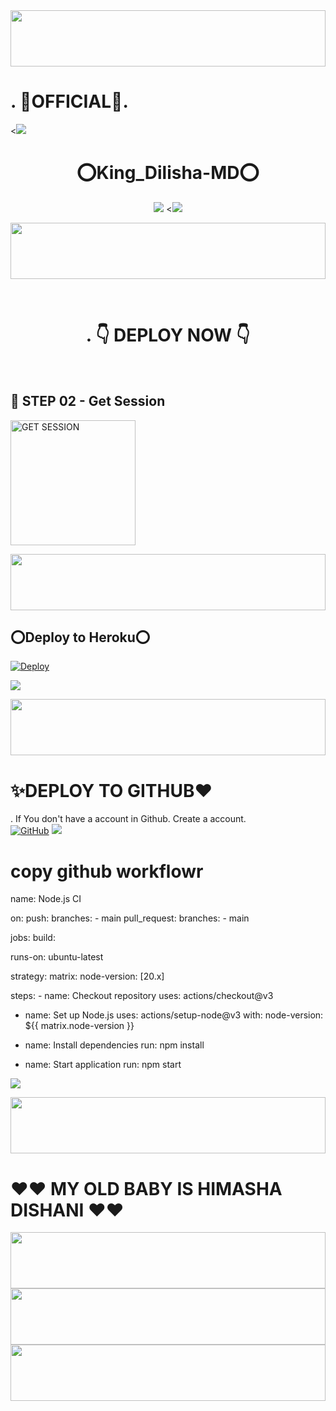 <img src="https://i.imgur.com/dBaSKWF.gif" height="90" width="100%">
<h1>.              🌟OFFICIAL🌟.          </h1>
<<a><img src='https://i.imgur.com/LyHic3i.gif'/></a>
<h1 align="center">⭕King_Dilisha-MD⭕<br></h1>
<p align="center">
<img src="https://telegra.ph/file/cad7038fe82e47f79c609.jpg" />
<<a><img src='https://i.imgur.com/LyHic3i.gif'/></a>
</p>

<img src="https://i.imgur.com/dBaSKWF.gif" height="90" width="100%">
</p>


<br>

<div align="center">
 
  <h1>.            👇 DEPLOY NOW 👇       </h1>
</div>

<br>


## 🎀 STEP 02 -  Get Session

<a href="https://pair-web-public.koyeb.app/"><img src="https://img.shields.io/badge/QR%20OR%20PAIR%20CODE-blue" alt="GET SESSION" width="200"></a>

  
<img src="https://i.imgur.com/dBaSKWF.gif" height="90" width="100%">

## ⭕Deploy to Heroku⭕

[![Deploy](https://www.herokucdn.com/deploy/button.svg)](https://heroku.com/deploy?template=https://github.com/manulofficial7/Manu-MD-V6)

<a><img src='https://i.imgur.com/LyHic3i.gif'/></a>

<img src="https://i.imgur.com/dBaSKWF.gif" height="90" width="100%">

<h1> ✨DEPLOY TO GITHUB❤️ </h1>

. If You don't have a account in Github. Create a account.
    <br>
<a href='https://github.com/' target="_blank"><img alt='GitHub' src='https://img.shields.io/badge/-Create-black?style=for-the-badge&logo=github&logoColor=white'/></a>
<a><img src='https://i.imgur.com/LyHic3i.gif'/></a>
# copy github workflowr
 name: Node.js CI

on:
  push:
    branches:
      - main
  pull_request:
    branches:
      - main

jobs:
  build:

   runs-on: ubuntu-latest

   strategy:
      matrix:
        node-version: [20.x]

   steps:
    - name: Checkout repository
      uses: actions/checkout@v3

   - name: Set up Node.js
      uses: actions/setup-node@v3
      with:
        node-version: ${{ matrix.node-version }}

   - name: Install dependencies
      run: npm install

   - name: Start application
      run: npm start

<a><img src='https://i.imgur.com/LyHic3i.gif'/></a>

 <img src="https://i.imgur.com/dBaSKWF.gif" height="90" width="100%">
<h1> ❤❤ MY OLD BABY IS HIMASHA DISHANI ❤❤</h1>
   
<img src="https://i.imgur.com/dBaSKWF.gif" height="90" width="100%">
<img src="https://i.imgur.com/dBaSKWF.gif" height="90" width="100%">
<img src="https://i.imgur.com/dBaSKWF.gif" height="90" width="100%">
